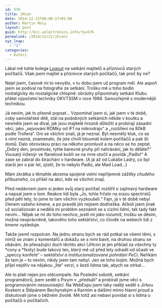 ```yaml
---
id: 576
title: JHcon
date: 2014-12-21T08:00:17+01:00
author: Martin Maly
layout: post
guid: http://kcc.uelectronics.info/?p=576
permalink: /2014/12/21/jhcon/
xyz_lnap:
  - "1"
categories:
  - Kuřecí
---
```

Lákal mě tuhle kolega [Logout](http://blog.i-logout.cz/) na setkání majitelů a příznivců starých počítačů. Však jsem majitel a příznivce starých počítačů, tak proč by ne?

Nejel jsem, časově mi to nevyšlo, v tu dobu jsem už program měl. Ale aspoň jsem se podíval na fotografie ze setkání. Trošku mě u toho bodlo nostalgicky do nostalgické chlopně: obrázky připomínaly setkání Klubu přátel výpočetní techniky OKVTSSM v roce 1988. Samozřejmě s modernější technikou.

Já nevím, jak to přesně popsat&#8230; Vzpomínal jsem si, jak jsem v té době, coby samotářské dítě, stál na podobných setkáních někde v koutku a nesměle jsem se díval, jak jsou majitelé hrozně důležití a probírají zásadní věci, jako &#8222;sejvování ROMky od IF1 na mikrodrajv&#8220; a &#8222;rozšíření na 80kB podle Trollera&#8220;. Oni se všichni znali, já je neznal. Být nesmělý kluk, co se s _nimi_ nezná, znamenalo, že jste chvíli bloumali kolem počítačů a pak šli domů. Dalo obrovskou práci na někoho promluvit a na něco se ho zeptat. &#8222;Dobrý den, prosímvás, tyhle barevné pruhy při nahrávání, jak to děláte?&#8220; Vousatý inženýr ve flanelové košili se na mne otočil a povídá &#8222;Padlo!&#8220; A zase se zabral do štrachání v hardware. (A já až od Lukáše Ladry, co byl starší jen o pár let, zjistil, že to nebylo Padlo, ale Mad Load&#8230;)

Mám zkrátka s těmahle akcema spojené velmi nepříjemné zážitky _chudého příbuzného_, co přišel na akci, kde se všichni znají.

Před nedávnem jsem si jeden svůj starý počítač rozšířil o zajímavý hardware a napsal jsem o tom. Reakce lidí byla &#8222;Jo, tohle frčelo na srazu spectristů před pěti lety, to jsme to tam všichni vyzkoušeli.&#8220; Fajn, já v té době nebyl členem vašeho kmene, a po pravdě jím nejsem dodneška. Ačkoli jsem jinak už socializován a nedělá mi problém seznámit se s cizími lidmi, tak tady fakt nevím&#8230; Nějak se mi do toho nechce, _jestli mi jako rozumíš_, trošku se děsím, možná neoprávněně, takového toho sektářství, co člověk na webech lidí _z kmene_ vysleduje.

Takže jsemť rozpolcen. Na jednu stranu bych se rád potkal se všemi těmi, s nimiž se znám z komentářů a dokážu se s nimi bavit, na druhou stranu se obávám, že převažující duch těchto akcí (JHcon je jen příklad za všechny ty \*cony a \*festy) bude takový ten, který mě už před lety odradil od účasti ve &#8222;speccy konfeře&#8220; &#8211; _sektářství a institucionalizované pohrdání PeCí_. Neříkám že tam je &#8211; to nevím, nikdy jsem tam nebyl. Jen se toho bojím. Možná bych přijel nejdřív na nějakou &#8222;lite&#8220; verzi, s šesti lidma tak, abych se otrkal&#8230;

Ale to platí nejen pro oldcompaře. Na Poslední sobotě, setkání programátorů, jsem seděl s Pixym v &#8222;předsálí&#8220; a probírali jsme věci s programováním nesouvisející. Na WebExpu jsem taky raději seděl s Jirkou Koskem a Štěpánem Bechynským a Karmim a dalšími mimo hlavní proud a diskutovali jsme o běžném životě. Mě totiž asi nebaví povídat si s lidma u počítačů o počítačích.